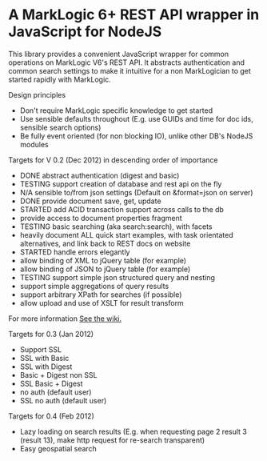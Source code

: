 # A MarkLogic 6+ REST API wrapper in JavaScript for NodeJS

This library provides a convenient JavaScript wrapper for common operations on MarkLogic V6's REST API. It abstracts authentication and common search settings to make it intuitive for a non MarkLogician to get started rapidly with MarkLogic.

Design principles
 - Don't require MarkLogic specific knowledge to get started
 - Use sensible defaults throughout (E.g. use GUIDs and time for doc ids, sensible search options)
 - Be fully event oriented (for non blocking IO), unlike other DB's NodeJS modules
 
Targets for V 0.2 (Dec 2012) in descending order of importance
 - DONE abstract authentication (digest and basic) 
 - TESTING support creation of database and rest api on the fly
 - N/A sensible to/from json settings (Default on &format=json on server)
 - DONE provide document save, get, update
 - STARTED add ACID transaction support across calls to the db
 - provide access to document properties fragment
 - TESTING basic searching (aka search:search), with facets
 - heavily document ALL quick start examples, with task orientated alternatives, and link back to REST docs on website
 - STARTED handle errors elegantly
 - allow binding of XML to jQuery table (for example)
 - allow binding of JSON to jQuery table (for example)
 - TESTING support simple json structured query and nesting
 - support simple aggregations of query results
 - support arbitrary XPath for searches (if possible)
 - allow upload and use of XSLT for result transform

For more information [See the wiki.](/adamfowleruk/mldb/wiki)

Targets for 0.3 (Jan 2012)
 - Support SSL
 - SSL with Basic
 - SSL with Digest
 - Basic + Digest non SSL
 - SSL Basic + Digest
 - no auth (default user)
 - SSL no auth (default user)
 
Targets for 0.4 (Feb 2012)
 - Lazy loading on search results (E.g. when requesting page 2 result 3 (result 13), make http request for re-search transparent)
 - Easy geospatial search